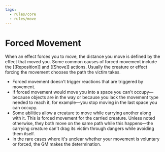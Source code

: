 ```yaml
---
tags:
  - rules/core
  - rules/move
---
```

# Forced Movement

When an effect forces you to move, the distance you move is defined by the effect that moved you. Some common causes of forced movement include the [[Reposition]] and [[Shove]] actions. Usually the creature or effect forcing the movement chooses the path the victim takes. 

- Forced movement doesn't trigger reactions that are triggered by movement. 
- If forced movement would move you into a space you can't occupy—because objects are in the way or because you lack the movement type needed to reach it, for example—you stop moving in the last space you can occupy.  
- Some abilities allow a creature to move while carrying another along with it. This is forced movement for the carried creature. Unless noted otherwise, they both move on the same path while this happens—the carrying creature can't drag its victim through dangers while avoiding them itself.
- In the rare cases where it's unclear whether your movement is voluntary or forced, the GM makes the determination.  